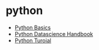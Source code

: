 # python
* [Python Basics](https://www.pythoncheatsheet.org/#Python-Basics)
* [Python Datascience Handbook](https://jakevdp.github.io/PythonDataScienceHandbook/)
* [Python Turoial](https://www3.ntu.edu.sg/home/ehchua/programming/webprogramming/Python1_Basics.html#zz-3.2)

